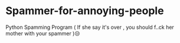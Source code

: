 # Spammer-for-annoying-people
Python Spamming Program ( If she say it's over , you should f..ck her mother with your spammer )😒
